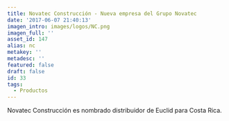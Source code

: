 ```yaml
---
title: Novatec Construcción - Nueva empresa del Grupo Novatec
date: '2017-06-07 21:40:13'
imagen_intro: images/logos/NC.png
imagen_full: ''
asset_id: 147
alias: nc
metakey: ''
metadesc: ''
featured: false
draft: false
id: 33
tags:
  - Productos
---
```



<p>Novatec Construcción es nombrado distribuidor de Euclid para Costa Rica.</p>
<!--more-->
